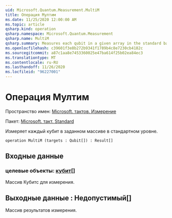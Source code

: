 ```yaml
---
uid: Microsoft.Quantum.Measurement.MultiM
title: Операция Мултим
ms.date: 11/25/2020 12:00:00 AM
ms.topic: article
qsharp.kind: operation
qsharp.namespace: Microsoft.Quantum.Measurement
qsharp.name: MultiM
qsharp.summary: Measures each qubit in a given array in the standard basis.
ms.openlocfilehash: c39601f3e8b272b9341f1789b4c8e7230cb4182c
ms.sourcegitcommit: a87c1aa8e7453360025e47ba614f25b02ea84ec3
ms.translationtype: MT
ms.contentlocale: ru-RU
ms.lasthandoff: 11/26/2020
ms.locfileid: "96227001"
---
```

# <a name="multim-operation"></a>Операция Мултим

Пространство имен: [Microsoft. тактов. Измерение](xref:Microsoft.Quantum.Measurement)

Пакет: [Microsoft. такт. Standard](https://nuget.org/packages/Microsoft.Quantum.Standard)


Измеряет каждый кубит в заданном массиве в стандартном уровне.

```qsharp
operation MultiM (targets : Qubit[]) : Result[]
```


## <a name="input"></a>Входные данные

### <a name="targets--qubit"></a>целевые объекты: [кубит](xref:microsoft.quantum.lang-ref.qubit)[]

Массив Кубитс для измерения.



## <a name="output--__invalidresult__"></a>Выходные данные __: <Result> Недопустимый__[]

Массив результатов измерения.